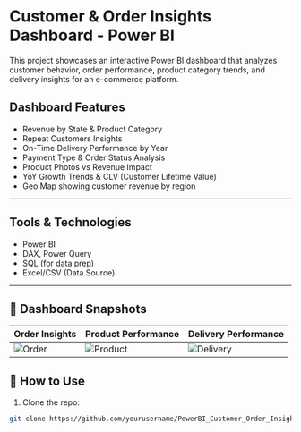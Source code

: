 # Customer & Order Insights Dashboard - Power BI

This project showcases an interactive Power BI dashboard that analyzes customer behavior, order performance, product category trends, and delivery insights for an e-commerce platform.


##  Dashboard Features

-  Revenue by State & Product Category
-  Repeat Customers Insights
-  On-Time Delivery Performance by Year
-  Payment Type & Order Status Analysis
-  Product Photos vs Revenue Impact
-  YoY Growth Trends & CLV (Customer Lifetime Value)
-  Geo Map showing customer revenue by region

---

##  Tools & Technologies

- Power BI
- DAX, Power Query
- SQL (for data prep)
- Excel/CSV (Data Source)

---

## 📸 Dashboard Snapshots

| Order Insights | Product Performance | Delivery Performance |
|----------------|---------------------|----------------------|
| ![Order]([Dashboards/Screenshot1.png](https://github.com/Junaid30121997/PowerBI_Customer_Order_Insights/blob/main/Screenshot%202025-07-17%20142040.png)) | ![Product](Dashboards/Screenshot2.png) | ![Delivery]([Dashboards/Screenshot3.png](https://github.com/Junaid30121997/PowerBI_Customer_Order_Insights/blob/main/Screenshot%202025-07-17%20142103.png)) |







## 📌 How to Use

1. Clone the repo:
```bash
git clone https://github.com/yourusername/PowerBI_Customer_Order_Insights.git
